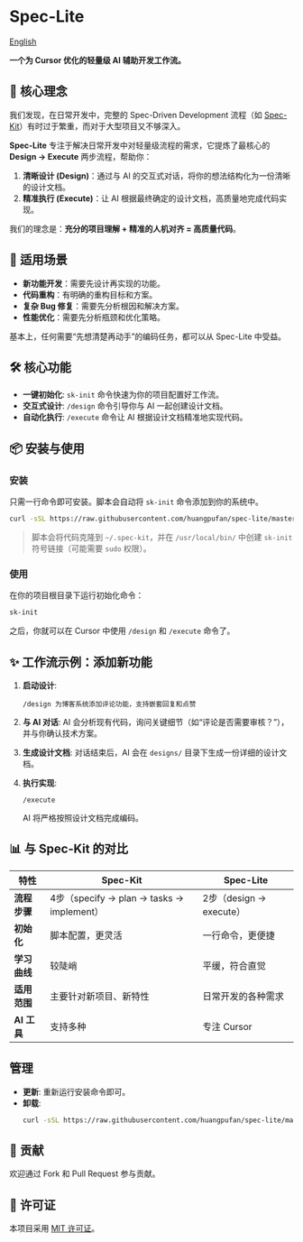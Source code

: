 # Spec-Lite

[English](./README.en.md)

**一个为 Cursor 优化的轻量级 AI 辅助开发工作流。**

## 🎯 核心理念

我们发现，在日常开发中，完整的 Spec-Driven Development 流程（如 [Spec-Kit](https://github.com/github/spec-kit)）有时过于繁重，而对于大型项目又不够深入。

**Spec-Lite** 专注于解决日常开发中对轻量级流程的需求，它提炼了最核心的 **Design → Execute** 两步流程，帮助你：

1.  **清晰设计 (Design)**：通过与 AI 的交互式对话，将你的想法结构化为一份清晰的设计文档。
2.  **精准执行 (Execute)**：让 AI 根据最终确定的设计文档，高质量地完成代码实现。

我们的理念是：**充分的项目理解 + 精准的人机对齐 = 高质量代码**。

## 🚀 适用场景

- **新功能开发**：需要先设计再实现的功能。
- **代码重构**：有明确的重构目标和方案。
- **复杂 Bug 修复**：需要先分析根因和解决方案。
- **性能优化**：需要先分析瓶颈和优化策略。

基本上，任何需要“先想清楚再动手”的编码任务，都可以从 Spec-Lite 中受益。

## 🛠️ 核心功能

- **一键初始化**: `sk-init` 命令快速为你的项目配置好工作流。
- **交互式设计**: `/design` 命令引导你与 AI 一起创建设计文档。
- **自动化执行**: `/execute` 命令让 AI 根据设计文档精准地实现代码。

## 📦 安装与使用

### 安装

只需一行命令即可安装。脚本会自动将 `sk-init` 命令添加到你的系统中。

```bash
curl -sSL https://raw.githubusercontent.com/huangpufan/spec-lite/master/install.sh | bash
```
> 脚本会将代码克隆到 `~/.spec-kit`，并在 `/usr/local/bin/` 中创建 `sk-init` 符号链接（可能需要 `sudo` 权限）。

### 使用

在你的项目根目录下运行初始化命令：

```bash
sk-init
```

之后，你就可以在 Cursor 中使用 `/design` 和 `/execute` 命令了。

## ✨ 工作流示例：添加新功能

1.  **启动设计**:
    ```
    /design 为博客系统添加评论功能，支持嵌套回复和点赞
    ```

2.  **与 AI 对话**: AI 会分析现有代码，询问关键细节（如“评论是否需要审核？”），并与你确认技术方案。

3.  **生成设计文档**: 对话结束后，AI 会在 `designs/` 目录下生成一份详细的设计文档。

4.  **执行实现**:
    ```
    /execute
    ```
    AI 将严格按照设计文档完成编码。

## 📊 与 Spec-Kit 的对比

| 特性 | Spec-Kit | Spec-Lite |
|---|---|---|
| **流程步骤** | 4步（specify → plan → tasks → implement） | 2步（design → execute） |
| **初始化** | 脚本配置，更灵活 | 一行命令，更便捷 |
| **学习曲线** | 较陡峭 | 平缓，符合直觉 |
| **适用范围** | 主要针对新项目、新特性 | 日常开发的各种需求 |
| **AI 工具** | 支持多种 | 专注 Cursor |

## 管理

- **更新**: 重新运行安装命令即可。
- **卸载**:
  ```bash
  curl -sSL https://raw.githubusercontent.com/huangpufan/spec-lite/master/uninstall.sh | bash
  ```

## 🤝 贡献

欢迎通过 Fork 和 Pull Request 参与贡献。

## 📝 许可证

本项目采用 [MIT 许可证](LICENSE)。
